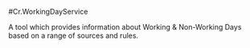 #Cr.WorkingDayService

A tool which provides information about Working & Non-Working Days based on a range of sources and rules.